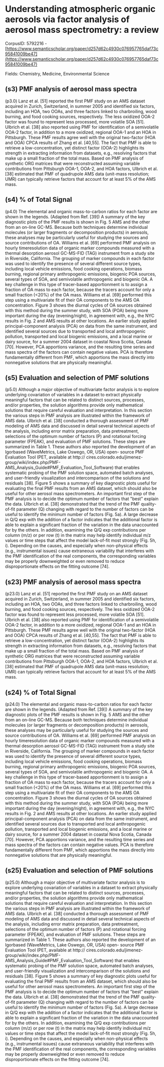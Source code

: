 # Understanding atmospheric organic aerosols via factor analysis of aerosol mass spectrometry: a review

CorpusID: 5792216 - [https://www.semanticscholar.org/paper/d257d62c4930c076957765daf73c95841009be47](https://www.semanticscholar.org/paper/d257d62c4930c076957765daf73c95841009be47)

Fields: Chemistry, Medicine, Environmental Science

## (s3) PMF analysis of aerosol mass spectra
(p3.0) Lanz et al. [51] reported the first PMF study on an AMS dataset acquired in Zurich, Switzerland, in summer 2005 and identified six factors, including an HOA, two OOAs, and three factors linked to charbroiling, wood burning, and food cooking sources, respectively. The less oxidized OOA-2 factor was found to represent less processed, more volatile SOA [51]. Ulbrich et al. [38] also reported using PMF for identification of a semivolatile OOA-2 factor, in addition to a more oxidized, regional OOA-1 and an HOA in Pittsburgh. These PMF results agree well with the original two-factor (HOA and OOA) CPCA results of Zhang et al. [40,55]. The fact that PMF is able to retrieve a low-concentration, yet distinct factor (OOA-2) highlights its strength in extracting information from datasets, e.g., resolving factors that make up a small fraction of the total mass. Based on PMF analysis of synthetic ORG matrices that were reconstructed assuming variable contributions from Pittsburgh OOA-1, OOA-2, and HOA factors, Ulbrich et al. [38] estimated that PMF of quadrupole AMS data (unit-mass resolution; UMR) can typically retrieve factors that account for at least 5% of the AMS mass.
## (s4) % of Total Signal
(p4.0) The elemental and organic mass-to-carbon ratios for each factor are shown in the legends. (Adapted from Ref. [39]) A summary of the key diagnostic plots of the PMF results is shown in Fig. 5 AMS and the other from an on-line GC-MS. Because both techniques determine individual molecules (or larger fragments or decomposition products) in aerosols, these analyses may be particularly useful for studying the sources and source contributions of OA. Williams et al. [69] performed PMF analysis on hourly timeresolution data of organic marker compounds measured with a thermal desorption aerosol GC-MS-FID (TAG) instrument from a study site in Riverside, California. The grouping of marker compounds in each factor was used to identify the presence of several different source types, including local vehicle emissions, food cooking operations, biomass burning, regional primary anthropogenic emissions, biogenic POA sources, several types of SOA, and semivolatile anthropogenic and biogenic OA. A key challenge in this type of tracer-based apportionment is to assign a fraction of OA mass to each factor, because the tracers account for only a small fraction (<20%) of the OA mass. Williams et al. [69] performed this step using a multivariate fit of their OA components to the AMS OA concentration. Figure 3 shows the diurnal cycles of OA sources obtained with this method during the summer study, with SOA (POA) being more important during the day (evening/night), in agreement with, e.g., the NYC results in Fig. 2 and AMS results at other locations. An earlier study applied principal-component analysis (PCA) on data from the same instrument, and identified several sources due to transported and local anthropogenic pollution, transported and local biogenic emissions, and a local marine or dairy source, for a summer 2004 dataset in coastal Nova Scotia, Canada [70]. However, PCA apportions variance, and the resulting time series and mass spectra of the factors can contain negative values. PCA is therefore fundamentally different from PMF, which apportions the mass directly into nonnegative solutions that are physically meaningful.
## (s5) Evaluation and selection of PMF solutions
(p5.0) Although a major objective of multivariate factor analysis is to explore underlying covariation of variables in a dataset to extract physically meaningful factors that can be related to distinct sources, processes, and/or properties, the solution algorithms provide only mathematical solutions that require careful evaluation and interpretation. In this section the various steps in PMF analysis are illustrated within the framework of AMS data. Ulbrich et al. [38] conducted a thorough assessment of PMF modeling of AMS data and discussed in detail several technical aspects of the analysis, including error matrix preparation, data pretreatment, selections of the optimum number of factors (P) and rotational forcing parameter (FPEAK), and evaluation of PMF solutions. These steps are summarized in Table 1. These authors also reported the development of an Igorbased (WaveMetrics, Lake Oswego, OR, USA) open- source PMF Evaluation Tool (PET, available at http:// cires.colorado.edu/jimenez-group/wiki/index.php/PMF-AMS_Analysis_Guide#PMF_Evaluation_Tool_Software) that enables systematic probing of the PMF solution space, automated batch analyses, and user-friendly visualization and intercomparison of the solutions and residuals [38]. Figure 5 shows a summary of key diagnostic plots useful for evaluating the final PMF results from an AMS dataset, which should also be useful for other aerosol mass spectrometers. An important first step of the PMF analysis is to decide the optimum number of factors that "best" explain the data. Ulbrich et al. [38] demonstrated that the trend of the PMF quality-of-fit parameter (Q) changing with regard to the number of factors can be useful to identify the minimum number of factors (Fig. 5a). A large decrease in Q/Q exp with the addition of a factor indicates that the additional factor is able to explain a significant fraction of the variation in the data unaccounted for by the others. In addition, examining the Q/Q exp contributions per column (m/z) or per row (t) in the matrix may help identify individual m/z values or time steps that affect the model lack-of-fit most strongly (Fig. 5h, i). Depending on the causes, and especially when non-physical effects (e.g., instrumental issues) cause extraneous variability that interferes with the PMF identification of the real components, the corresponding variables may be properly downweighted or even removed to reduce disproportionate effects on the fitting outcome [74].
## (s23) PMF analysis of aerosol mass spectra
(p23.0) Lanz et al. [51] reported the first PMF study on an AMS dataset acquired in Zurich, Switzerland, in summer 2005 and identified six factors, including an HOA, two OOAs, and three factors linked to charbroiling, wood burning, and food cooking sources, respectively. The less oxidized OOA-2 factor was found to represent less processed, more volatile SOA [51]. Ulbrich et al. [38] also reported using PMF for identification of a semivolatile OOA-2 factor, in addition to a more oxidized, regional OOA-1 and an HOA in Pittsburgh. These PMF results agree well with the original two-factor (HOA and OOA) CPCA results of Zhang et al. [40,55]. The fact that PMF is able to retrieve a low-concentration, yet distinct factor (OOA-2) highlights its strength in extracting information from datasets, e.g., resolving factors that make up a small fraction of the total mass. Based on PMF analysis of synthetic ORG matrices that were reconstructed assuming variable contributions from Pittsburgh OOA-1, OOA-2, and HOA factors, Ulbrich et al. [38] estimated that PMF of quadrupole AMS data (unit-mass resolution; UMR) can typically retrieve factors that account for at least 5% of the AMS mass.
## (s24) % of Total Signal
(p24.0) The elemental and organic mass-to-carbon ratios for each factor are shown in the legends. (Adapted from Ref. [39]) A summary of the key diagnostic plots of the PMF results is shown in Fig. 5 AMS and the other from an on-line GC-MS. Because both techniques determine individual molecules (or larger fragments or decomposition products) in aerosols, these analyses may be particularly useful for studying the sources and source contributions of OA. Williams et al. [69] performed PMF analysis on hourly timeresolution data of organic marker compounds measured with a thermal desorption aerosol GC-MS-FID (TAG) instrument from a study site in Riverside, California. The grouping of marker compounds in each factor was used to identify the presence of several different source types, including local vehicle emissions, food cooking operations, biomass burning, regional primary anthropogenic emissions, biogenic POA sources, several types of SOA, and semivolatile anthropogenic and biogenic OA. A key challenge in this type of tracer-based apportionment is to assign a fraction of OA mass to each factor, because the tracers account for only a small fraction (<20%) of the OA mass. Williams et al. [69] performed this step using a multivariate fit of their OA components to the AMS OA concentration. Figure 3 shows the diurnal cycles of OA sources obtained with this method during the summer study, with SOA (POA) being more important during the day (evening/night), in agreement with, e.g., the NYC results in Fig. 2 and AMS results at other locations. An earlier study applied principal-component analysis (PCA) on data from the same instrument, and identified several sources due to transported and local anthropogenic pollution, transported and local biogenic emissions, and a local marine or dairy source, for a summer 2004 dataset in coastal Nova Scotia, Canada [70]. However, PCA apportions variance, and the resulting time series and mass spectra of the factors can contain negative values. PCA is therefore fundamentally different from PMF, which apportions the mass directly into nonnegative solutions that are physically meaningful.
## (s25) Evaluation and selection of PMF solutions
(p25.0) Although a major objective of multivariate factor analysis is to explore underlying covariation of variables in a dataset to extract physically meaningful factors that can be related to distinct sources, processes, and/or properties, the solution algorithms provide only mathematical solutions that require careful evaluation and interpretation. In this section the various steps in PMF analysis are illustrated within the framework of AMS data. Ulbrich et al. [38] conducted a thorough assessment of PMF modeling of AMS data and discussed in detail several technical aspects of the analysis, including error matrix preparation, data pretreatment, selections of the optimum number of factors (P) and rotational forcing parameter (FPEAK), and evaluation of PMF solutions. These steps are summarized in Table 1. These authors also reported the development of an Igorbased (WaveMetrics, Lake Oswego, OR, USA) open- source PMF Evaluation Tool (PET, available at http:// cires.colorado.edu/jimenez-group/wiki/index.php/PMF-AMS_Analysis_Guide#PMF_Evaluation_Tool_Software) that enables systematic probing of the PMF solution space, automated batch analyses, and user-friendly visualization and intercomparison of the solutions and residuals [38]. Figure 5 shows a summary of key diagnostic plots useful for evaluating the final PMF results from an AMS dataset, which should also be useful for other aerosol mass spectrometers. An important first step of the PMF analysis is to decide the optimum number of factors that "best" explain the data. Ulbrich et al. [38] demonstrated that the trend of the PMF quality-of-fit parameter (Q) changing with regard to the number of factors can be useful to identify the minimum number of factors (Fig. 5a). A large decrease in Q/Q exp with the addition of a factor indicates that the additional factor is able to explain a significant fraction of the variation in the data unaccounted for by the others. In addition, examining the Q/Q exp contributions per column (m/z) or per row (t) in the matrix may help identify individual m/z values or time steps that affect the model lack-of-fit most strongly (Fig. 5h, i). Depending on the causes, and especially when non-physical effects (e.g., instrumental issues) cause extraneous variability that interferes with the PMF identification of the real components, the corresponding variables may be properly downweighted or even removed to reduce disproportionate effects on the fitting outcome [74].
